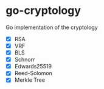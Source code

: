 # go-cryptology
Go implementation of the cryptology

- [X] RSA
- [X] VRF
- [X] BLS
- [X] Schnorr
- [X] Edwards25519
- [X] Reed-Solomon
- [X] Merkle Tree